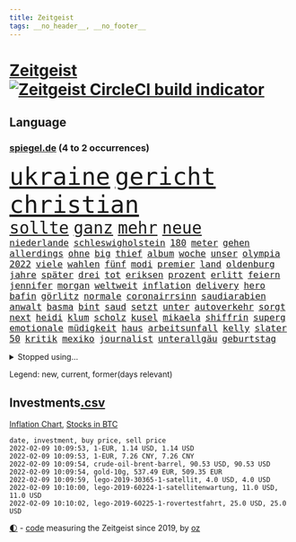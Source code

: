 ```yaml
---
title: Zeitgeist
tags: __no_header__, __no_footer__
---
```


# [Zeitgeist](https://oliz.io/zeitgeist/) [![Zeitgeist CircleCI build indicator](https://circleci.com/gh/ooz/zeitgeist.svg?style=shield)](https://circleci.com/gh/ooz/zeitgeist)

## Language

<h3><a href="https://www.spiegel.de" target="_blank">spiegel.de</a> (4 to 2 occurrences)</h3>
<p style="font-family:monospace">
<span style="font-size:32pt"><a href="news_links.html#ukraine" class="current">ukraine</a></span>
<span style="font-size:32pt"><a href="news_links.html#gericht" class="current">gericht</a></span>
<span style="font-size:32pt"><a href="news_links.html#christian" class="current">christian</a></span>
<br>
<span style="font-size:22pt"><a href="news_links.html#sollte" class="current">sollte</a></span>
<span style="font-size:22pt"><a href="news_links.html#ganz" class="current">ganz</a></span>
<span style="font-size:22pt"><a href="news_links.html#mehr" class="current">mehr</a></span>
<span style="font-size:22pt"><a href="news_links.html#neue" class="current">neue</a></span>
<br>
<span style="font-size:12pt"><a href="news_links.html#niederlande" class="current">niederlande</a></span>
<span style="font-size:12pt"><a href="news_links.html#schleswigholstein" class="current">schleswigholstein</a></span>
<span style="font-size:12pt"><a href="news_links.html#180" class="new">180</a></span>
<span style="font-size:12pt"><a href="news_links.html#meter" class="current">meter</a></span>
<span style="font-size:12pt"><a href="news_links.html#gehen" class="current">gehen</a></span>
<span style="font-size:12pt"><a href="news_links.html#allerdings" class="current">allerdings</a></span>
<span style="font-size:12pt"><a href="news_links.html#ohne" class="current">ohne</a></span>
<span style="font-size:12pt"><a href="news_links.html#big" class="current">big</a></span>
<span style="font-size:12pt"><a href="news_links.html#thief" class="new">thief</a></span>
<span style="font-size:12pt"><a href="news_links.html#album" class="current">album</a></span>
<span style="font-size:12pt"><a href="news_links.html#woche" class="current">woche</a></span>
<span style="font-size:12pt"><a href="news_links.html#unser" class="current">unser</a></span>
<span style="font-size:12pt"><a href="news_links.html#olympia" class="current">olympia</a></span>
<span style="font-size:12pt"><a href="news_links.html#2022" class="current">2022</a></span>
<span style="font-size:12pt"><a href="news_links.html#viele" class="current">viele</a></span>
<span style="font-size:12pt"><a href="news_links.html#wahlen" class="current">wahlen</a></span>
<span style="font-size:12pt"><a href="news_links.html#fünf" class="current">fünf</a></span>
<span style="font-size:12pt"><a href="news_links.html#modi" class="new">modi</a></span>
<span style="font-size:12pt"><a href="news_links.html#premier" class="current">premier</a></span>
<span style="font-size:12pt"><a href="news_links.html#land" class="current">land</a></span>
<span style="font-size:12pt"><a href="news_links.html#oldenburg" class="current">oldenburg</a></span>
<span style="font-size:12pt"><a href="news_links.html#jahre" class="current">jahre</a></span>
<span style="font-size:12pt"><a href="news_links.html#später" class="current">später</a></span>
<span style="font-size:12pt"><a href="news_links.html#drei" class="current">drei</a></span>
<span style="font-size:12pt"><a href="news_links.html#tot" class="current">tot</a></span>
<span style="font-size:12pt"><a href="news_links.html#eriksen" class="current">eriksen</a></span>
<span style="font-size:12pt"><a href="news_links.html#prozent" class="current">prozent</a></span>
<span style="font-size:12pt"><a href="news_links.html#erlitt" class="current">erlitt</a></span>
<span style="font-size:12pt"><a href="news_links.html#feiern" class="current">feiern</a></span>
<span style="font-size:12pt"><a href="news_links.html#jennifer" class="new">jennifer</a></span>
<span style="font-size:12pt"><a href="news_links.html#morgan" class="current">morgan</a></span>
<span style="font-size:12pt"><a href="news_links.html#weltweit" class="current">weltweit</a></span>
<span style="font-size:12pt"><a href="news_links.html#inflation" class="current">inflation</a></span>
<span style="font-size:12pt"><a href="news_links.html#delivery" class="current">delivery</a></span>
<span style="font-size:12pt"><a href="news_links.html#hero" class="current">hero</a></span>
<span style="font-size:12pt"><a href="news_links.html#bafin" class="current">bafin</a></span>
<span style="font-size:12pt"><a href="news_links.html#görlitz" class="current">görlitz</a></span>
<span style="font-size:12pt"><a href="news_links.html#normale" class="new">normale</a></span>
<span style="font-size:12pt"><a href="news_links.html#coronairrsinn" class="new">coronairrsinn</a></span>
<span style="font-size:12pt"><a href="news_links.html#saudiarabien" class="current">saudiarabien</a></span>
<span style="font-size:12pt"><a href="news_links.html#anwalt" class="current">anwalt</a></span>
<span style="font-size:12pt"><a href="news_links.html#basma" class="new">basma</a></span>
<span style="font-size:12pt"><a href="news_links.html#bint" class="new">bint</a></span>
<span style="font-size:12pt"><a href="news_links.html#saud" class="new">saud</a></span>
<span style="font-size:12pt"><a href="news_links.html#setzt" class="current">setzt</a></span>
<span style="font-size:12pt"><a href="news_links.html#unter" class="current">unter</a></span>
<span style="font-size:12pt"><a href="news_links.html#autoverkehr" class="new">autoverkehr</a></span>
<span style="font-size:12pt"><a href="news_links.html#sorgt" class="current">sorgt</a></span>
<span style="font-size:12pt"><a href="news_links.html#next" class="new">next</a></span>
<span style="font-size:12pt"><a href="news_links.html#heidi" class="new">heidi</a></span>
<span style="font-size:12pt"><a href="news_links.html#klum" class="new">klum</a></span>
<span style="font-size:12pt"><a href="news_links.html#scholz" class="current">scholz</a></span>
<span style="font-size:12pt"><a href="news_links.html#kusel" class="current">kusel</a></span>
<span style="font-size:12pt"><a href="news_links.html#mikaela" class="current">mikaela</a></span>
<span style="font-size:12pt"><a href="news_links.html#shiffrin" class="current">shiffrin</a></span>
<span style="font-size:12pt"><a href="news_links.html#superg" class="current">superg</a></span>
<span style="font-size:12pt"><a href="news_links.html#emotionale" class="current">emotionale</a></span>
<span style="font-size:12pt"><a href="news_links.html#müdigkeit" class="current">müdigkeit</a></span>
<span style="font-size:12pt"><a href="news_links.html#haus" class="current">haus</a></span>
<span style="font-size:12pt"><a href="news_links.html#arbeitsunfall" class="current">arbeitsunfall</a></span>
<span style="font-size:12pt"><a href="news_links.html#kelly" class="new">kelly</a></span>
<span style="font-size:12pt"><a href="news_links.html#slater" class="new">slater</a></span>
<span style="font-size:12pt"><a href="news_links.html#50" class="current">50</a></span>
<span style="font-size:12pt"><a href="news_links.html#kritik" class="current">kritik</a></span>
<span style="font-size:12pt"><a href="news_links.html#mexiko" class="current">mexiko</a></span>
<span style="font-size:12pt"><a href="news_links.html#journalist" class="current">journalist</a></span>
<span style="font-size:12pt"><a href="news_links.html#unterallgäu" class="current">unterallgäu</a></span>
<span style="font-size:12pt"><a href="news_links.html#geburtstag" class="current">geburtstag</a></span>
</p>
<details>
<summary>Stopped using...</summary>
<p class="former" style="font-size:12pt">
empfehlungen(478) bars(477) gestohlen(477) magdeburg(477) verstößen(477) williams(477) bewaffnete(476) bundeswehr(476) coronawelle(476) libanon(476) material(476) mächtige(476) scheinen(476) schrieb(476) soziale(476) 2016(475) beschreibt(475) eustaaten(475) evakuiert(475) fort(475) gefährden(475) identifiziert(475) innenminister(475) lautet(475) locker(475) passanten(475) rassistisch(475) schwarze(475) sicherheitskräfte(475) strand(475) verhandelt(475) dinge(474) million(474) pakistan(474) schatten(474) sechsten(474) bar(473) becker(473) bundespolizei(473) diskussion(473) entdeckte(473) haseloff(473) innenstadt(473) lebenslanger(473) leere(473) main(473) wales(473) ärzten(473) österreichische(473) abenteuer(472) emma(472) gesundheitlichen(472) kritiker(472) privaten(472) recherchen(472) reiche(472) schlimmer(472) terroristen(472) umwelt(472) antarktis(471) b(471) badenwürttembergs(471) besitzer(471) einzelne(471) gutes(471) höheren(471) liege(471) paare(471) usschauspieler(471) versteckt(471) bestimmt(470) bmw(470) bremer(470) elektroauto(470) froh(470) medizin(470) mordfall(470) stefan(470) streiks(470) zahlt(470) analyse(469) anscheinend(469) bildungsministerin(469) branchen(469) dominiert(469) großaufgebot(469) kieler(469) pariser(469) reformen(469) rettungskräfte(469) riss(469) super(469) teheran(469) umweltministerin(469) aktien(468) beschluss(468) coronainfektionen(468) dach(468) ehre(468) erscheinen(468) gewissen(468) greta(468) herzogin(468) kolumne(468) la(468) mangelt(468) nicola(468) optimistisch(468) schaltet(468) thunberg(468) belasten(467) beweisen(467) gewaltig(467) gewinner(467) historische(467) negativ(467) spdpolitikerin(467) verdächtigt(467) benzin(466) beteiligten(466) format(466) jahrzehnte(466) kanzleramt(466) konflikte(466) messer(466) quote(466) senken(466) unterschiedlich(466) amerika(465) anschläge(465) bull(465) fußballprofi(465) moderator(465) niederlagen(465) red(465) spekuliert(465) zusammenarbeit(465) zwillinge(465) angesteckt(464) behandeln(464) csuchef(464) endgültig(464) hotels(464) lionel(464) messi(464) r(464) rand(464) verbreitung(464) vorübergehend(464) beginnen(463) debatten(463) distanziert(463) durften(463) ehepaar(463) ertragen(463) klimaschützer(463) medikament(463) stadion(463) 33(462) bestellt(462) forderte(462) hände(462) kostenlose(462) aufnahme(461) dänischen(461) gemein(461) irans(461) kehrte(461) kindesmissbrauch(461) standen(461) umsatz(461) aufbauen(460) drastische(460) etliche(460) august(459) freude(459) größeren(459) qualifikation(459) yorks(459) zerstören(459) angeklagten(458) herrschen(458) reagierten(458) taiwan(458) volle(458) garten(457) ministerpräsidentin(457) perfekte(457) coronaschutz(456) ehe(456) einsetzen(456) gesamten(456) verfehlt(456) automobilgeschichte(455) begeisterten(455) eklat(455) kinos(455) leichtathletik(455) schlicht(455) tiefen(455) vermeintlichen(455) verschwanden(455) zahlte(455) überschwemmungen(455) eingreifen(454) genehmigung(454) rechtzeitig(454) aufstellen(453) gedanken(452) golden(452) kate(452) konsum(452) letztes(452) patient(452) tennisprofi(452) 28(451) beschlagnahmt(451) erinnerung(451) erschienen(451) fernsehen(451) registrieren(451) wien(451) 1000(450) erdbeben(450) monats(450) rose(450) seltsame(450) milliardenhöhe(449) vorgelegt(449) erschießt(448) mancher(448) präsenzunterricht(448) rasen(448) einiger(447) general(447) kokain(447) parallelen(447) pfund(447) kontaktbeschränkungen(446) nachts(446) ute(446) fehlten(445) kostenlos(445) strenger(444) wirksamkeit(444) konferenz(442) empfehlung(441) fußballem(441) hängen(441) terrorismus(441) vermeintlich(440) vertagt(440) ältere(440) überfahren(439) geborgen(437) läden(437) rutschte(437) dramatischen(436) kapitel(435) pilot(435) afghanische(434) erforscht(434) erhöhung(433) lebensgefährlich(431) schmerz(431) versorgung(431) verschafft(429) schritten(427) normalerweise(426) athletinnen(425) gesundheitliche(425) günther(425) tuchel(425) missachtung(424) anderswo(422) held(422) existenz(421) missbrauchskomplex(421) eingeräumt(420) ferien(419) service(419) tragischen(419) drohne(417) gebieten(416) sicherheitsvorkehrungen(416) farbe(415) härtere(415) impfzentrum(414) renommierten(412) herauszufinden(411) gala(409) lieferengpässe(409) mängel(406) fotografieren(405) ärgern(405) solches(401) gelangt(399) abhilfe(398) interviews(398) sachen(397) befunden(395) 150000(393) behindert(393) ehrt(393) seniorin(386) einsatzkräften(381) mangelnde(379) trocken(378) schwangerschaftsabbrüche(374) stationiert(374) technische(366) cent(364) juristische(360) luxemburg(359) extremwetter(350) stromnetz(346) taucher(346) benannt(337) konkreten(336) neuanfang(332) rausch(323) unverständnis(322) krimi(316) stadien(314) einstecken(312) elfjährigen(311) rum(311) ärmsten(309) immunisiert(308) konservative(306) angefeindet(305) gregor(305) beerben(301) dementieren(301) besetzen(295) zypern(291) 22jähriger(289) angebote(289) entmachtete(285) scharfen(284) wüste(282) werte(280) sat1(278) fasst(275) willkommen(272) zwischenfall(271) zufriedener(270) afghanischen(265) todesfall(264) millionensumme(261) lobbyisten(258) vorreiter(248) 25jährige(247) rebellen(247) zurückzukehren(246) birgt(245) historikerin(243) fußballklub(241) waldbrände(241) 38(240) gezählt(240) meilenstein(240) vorgang(239) eingeholt(237) ängste(236) autofahrern(235) eingestürzt(235) fossile(234) ständigen(233) ungeimpft(232) gesprungen(231) müll(230) impfquote(229) tank(229) banden(227) todesdrohungen(227) fehle(226) bitteren(225) fünfjähriger(224) hit(224) knochen(224) spitzen(224) sechzigerjahre(221) hakt(220) welterfolg(220) tribüne(217) formiert(216) ifoumfrage(216) stundenlang(216) biss(215) regenfälle(214) jemals(213) rechtswidrig(213) asylanträge(212) truppe(212) beteuert(211) brannte(210) terroranschlag(210) leichten(209) ausschnitte(208) lloyd(208) schäumt(208) strikt(208) hollywoodstar(207) irre(205) journal(205) potenzielle(204) aufgeflogen(203) seenot(203) 160(202) europol(202) britisches(200) furcht(198) aufbau(197) fazit(197) eröffnen(195) leroy(194) sané(194) venedig(193) stilkritik(192) roter(191) sperrung(191) cup(190) 2007(189) spende(188) werkstatt(187) lukaku(186) romelu(186) bedankt(185) präsentierte(185) andorra(183) leser(182) aushalten(181) geklettert(181) wanderer(181) aufruhr(180) crown(180) flutkatastrophe(180) lieferengpässen(180) ermordung(179) fühlte(179) flut(178) funktionär(178) nbastar(178) buchen(177) polnischen(177) zehnte(177) colorado(175) 14jähriger(174) berufe(174) hochwasser(174) debattieren(173) 210(172) weidmann(172) henry(169) härteres(168) supermärkte(168) pferde(167) mainzer(166) rückkehrer(166) dämpfen(165) ministerpräsidentenkonferenz(164) magischen(163) sechste(163) cduchefs(162) entthront(162) erkunden(162) jahrzehnt(162) schwach(162) analysten(161) binden(161) 1999(160) atomwaffen(160) impfstatus(160) nachträglich(160) nazizeit(160) zeichnen(160) zivile(159) fünfkampf(158) nbaprofi(158) schleu(158) 'ndrangheta(157) gültig(157) wiedereröffnet(157) bedrohen(156) achtzigerjahren(155) drauf(155) gegensteuern(155) unglücks(155) verkehrsministerium(155) gedränge(154) rast(154) 400000(153) abflug(153) befürchtete(153) häfen(152) überschreiten(152) uniform(151) zwielicht(151) aufkommen(150) löscht(150) kommandeur(149) roland(149) tankstellen(149) 05(148) ankommen(148) demonstrierende(148) ausgeflogen(147) büchern(147) chappatte(147) gebrannt(147) grünenfraktionschefin(147) experimente(145) guinea(145) konten(144) krankenwagen(144) inneren(143) mobbing(143) neuesten(142) prallte(142) verletzten(142) rolling(140) stones(140) trauerbegleiterin(140) erbeuteten(139) gadgets(139) harris(139) kamala(139) seelische(139) spektakulärer(139) lutz(137) verordnung(137) besessen(136) reisten(136) staatsanwalt(136) bedanken(135) linkenpolitikerin(135) music(135) positionieren(135) verschwörungstheoretiker(135) fühlten(134) teamkollege(134) kalten(133) regale(133) teilzunehmen(133) wachsende(133) starstürmer(132) vizepräsident(132) weihnachtsgeschäft(132) wright(131) anschlags(130) ausgeschöpft(130) vorgeladen(130) operationen(129) sportstars(129) abnehmen(128) manuela(128) standard(128) basis(127) charly(127) herrschten(127) radikalisierung(127) a3(126) beeinträchtigen(126) boss(126) diplomatischen(126) gysi(126) statistische(126) boosterimpfungen(125) mittelfristig(125) satt(125) authentisch(124) breuer(124) geständnis(124) lka(124) nackt(124) unterziehen(124) virginia(124) absicht(123) arktis(123) sportwagen(123) freiem(122) gangster(121) grenzregion(121) ausgetauscht(120) schwedens(120) bildungssystem(119) hübner(119) filtern(118) langsamer(118) bekräftigt(117) brooklyn(117) direktor(117) durchgreifen(117) millionencoup(117) schwesig(117) spiegelkorrespondent(117) überreicht(116) hoeneß(115) abgaben(114) grafiken(114) millionenhöhe(114) prosieben(114) umstände(114) ableger(113) drohnenangriff(113) euländern(113) reh(113) evergrande(112) feministin(112) aussichten(110) nrwregierungschef(110) 16jähriger(109) außergewöhnlichen(109) beratungen(109) erdgas(108) lava(108) verirrt(108) ausbauen(107) gier(106) pence(106) türsteher(106) korruptionsverdacht(105) deutschlandweit(104) klischees(104) mützenich(104) wohnraum(104) 135(103) schweinfurt(103) erasmus(102) fügen(101) vermutete(101) erwerb(100) grundlegende(100) halbes(100) sara(100) traurigkeit(100) atp(99) isoliert(99) fernseher(98) irving(98) kyrie(98) lissabon(98) neonazi(98) plastikmüll(97) wirtschafts(97) einander(96) 1970(95) deutsch(95) schlechtem(95) hyperschallrakete(94) milan(94) neugeborenes(94) webb(94) rekonstruiert(93) 66(92) brennenden(91) namibia(91) ambitioniert(90) artensterben(90) blamiert(90) gewinnerinnen(90) langfristige(90) michaela(90) 35jährige(89) kultusministerinnen(89) maryland(89) staates(89) stereotype(89) tschüss(88) unbekannter(88) 41(87) chefposten(87) erfanden(87) exuspräsident(87) geldvermögen(87) gesamtsieg(87) komplizierter(87) kämen(87) registrierten(87) terrorakt(87) wahldebakel(87) ware(87) chronisch(86) leck(86) patientin(86) special(86) verblüffend(86) wahnsinns(86) weitgehende(86) konzerten(85) kulturen(85) mathematik(85) nets(85) schuhmacher(85) wilder(85) bundesligapartie(84) dieselpreis(84) klimaschutzziele(84) qanon(84) rausschmiss(84) bescherte(83) bundesbankpräsident(83) diente(83) todeszahlen(83) zugeständnisse(83) akzeptanz(82) anschauen(82) belohnung(82) masked(82) methode(82) opel(82) verwundert(82) wetteraufzeichnungen(82) coronaexperten(81) erkannte(81) kroatischen(81) rentenversicherung(81) wehrbeauftragte(81) eintraf(80) lockt(80) preisverleihung(80) unterhändler(80) versuche(80) atomenergie(79) ausgewählten(79) extremismus(79) löchern(79) niedrige(79) playstation(79) sonys(79) spaghetti(79) zentral(79) andernorts(78) cdupolitikerin(78) cruz(78) prien(78) reichten(78) soziologe(78) tödliches(78) altersgruppen(77) direktmandate(77) produzenten(77) revolutionären(77) wärme(77) bestehende(76) festspiele(76) organ(76) präzise(76) satiriker(76) überquerte(76) kuss(75) oklahoma(75) vorbereitungen(75) 71jährigen(74) aufdeckte(74) cavallo(74) defekt(74) geringverdiener(74) hirsch(74) josh(74) komplikationen(74) nhl(74) spiegelredaktion(74) zusicherung(74) chicago(73) lira(73) traditionell(73) 41jähriger(72) empfohlen(72) motors(72) nutzung(72) rookie(72) eröffnete(71) iserlohn(71) simple(71) übungen(71) annullierung(70) austin(70) eusonderbeauftragte(70) hochformat(70) paparazzi(70) schier(70) wille(70) cduvorstand(69) turbulenten(69) 1931(68) geschaut(68) globaler(68) weihnachtsfeier(68) ärzteverband(68) netflixserie(67) zwölfjährige(67) klimazielen(66) mülltonnen(66) 27jähriger(65) dient(65) galápagosinseln(65) stadtrand(65) stereotyp(65) sympathisanten(65) musikfestival(64) ndr(64) paraguay(64) robben(64) songtexte(64) ernannte(63) etlicher(63) gewaltsamen(63) ketten(63) moderiert(63) verschlechternden(63) ac(62) innenstädten(62) kasernen(62) marburger(62) marode(62) schmerzensgeld(62) schärfere(62) vatikan(62) rezepten(61) cessna(60) offenes(60) weihnachtsfeiern(60) 1968(59) felswand(59) geldregen(59) stellvertreterin(59) technischer(59) trip(59) überlebender(59) aufstellte(58) dartswm(58) geister(58) nächstem(58) scheiden(58) auszuhalten(57) böller(57) ganzes(57) museen(57) windeln(57) xavi(57) 2gplusregel(56) arbeitswelt(56) auseinandersetzungen(56) bevorzugen(56) bewirken(56) generalstaatsanwaltschaft(56) globe(56) kollidierte(56) sap(56) veganen(56) blumen(55) khan(55) nagel(55) rauschgift(55) schifffahrt(55) stadtderby(55) usautomarkt(55) hochwassers(54) kurzarbeitergeld(54) truppenbewegungen(54) zustande(54) bunten(53) frederiksen(53) impfskepsis(53) klimaschutzpaket(53) rückhalt(53) südafrikas(53) verunglückten(53) ausfuhr(52) fesseln(52) künstliches(52) piloten(52) abläufe(51) beschlüsse(51) energiekonzern(51) größtes(51) kanal(51) venus(51) coronarunde(50) taucht(50) vietnamesischer(50) watson(50) wirte(50) entspannten(49) fliegenden(49) rollsroyce(49) schikaniert(49) weihnachtsferien(49) bearbeiten(48) elmar(48) finanzschwachen(48) juraprofessor(48) kalb(48) magnus(48) pfosten(48) winterurlaub(48) aserbaidschan(47) bergkarabach(47) nbc(47) allgemeinmediziner(46) ausgebaut(46) geboostert(46) magen(46) plattencover(46) rydzek(46) kopfhörer(45) redakteurinnen(45) turniers(45) vorsorglich(45) basketballsuperstar(44) blinding(44) brennt(44) cdugeneralsekretär(44) einstufen(44) exwerdertrainer(44) lights(44) modernisieren(44) polizeiruffolge(44) side(44) story(44) triage(44) weeknd(44) besorgniserregende(43) geteilt(43) tatwaffe(43) bundesbildungsministerin(42) fehlgeburt(42) ligapartie(42) mercedesbenz(42) nordische(42) olympianorm(42) energieversorgung(41) gerwyn(41) hose(41) kapitalismus(41) unveröffentlichte(41) überrannt(41) chefredaktion(40) englisches(40) zwölfjährigen(40) düsteres(39) mitarbeitenden(39) profitierten(39) fluglinien(38) glamour(38) glyphosat(38) jahreshauptversammlung(38) kipping(38) sozialsenatorin(38) todestag(38) verletzung(38) wanken(38) büroräume(37) erfrieren(37) frühe(37) kuriosen(37) schwan(37) beherzter(36) covid19medikament(36) gemütlich(36) gereicht(36) schotten(36) umgestaltet(36) umweltfreundlich(36) unterirdischen(36) vietnamesische(36) amtsgeschäfte(35) bönisch(35) faber(35) gottesdienst(35) jauch(35) langläuferinnen(35) mecklenburgvorpommerns(35) versuchtem(35) brown(34) gerard(34) haßelmann(34) lamb(34) xinjiang(34) inventur(33) rätselhafter(33) verschleppung(33) alpenländer(32) ebay(32) fördern(32) haften(32) kleinanzeigen(32) problemlos(32) schwierigsten(32) unendlichen(32) winterurlauber(32) begünstigen(31) bewacht(31) fingern(31) heterosexuelle(31) inspiriert(31) meisterschaft(31) schnellt(31) schulleiter(31) zweifler(31) bosse(30) deeskalation(30) klausur(30) prüfer(30) reichsbürger(30) untererfassung(30) verwaltungsgebäude(30) wiederhergestellt(30) boy(29) flügel(29) machtdemonstration(29) privileg(29) rosafarbenen(29) singlecharts(29) unerlaubt(29) verurteilen(29) weihnachtszeit(29) globes(28) hallendach(28) hochhauses(28) mpk(28) obdachlos(28) widerrufen(28) élyséepalast(28) antrittsrede(27) ersatzbank(27) kriminalpolizei(27) riad(27) wackelt(27) balkan(26) baumann(26) bundestagsfraktionen(26) busse(26) lunge(26) schied(26) usdemokratie(26) 68(25) 71(25) energieversorger(25) einsatzbereit(24) eröffnungsbilanz(24) merken(24) mosel(24) muskeln(24) sanitäter(24) schönes(24) herzlich(23) parteizentrale(23) steuererklärungen(23) aida(22) anbietern(22) bürgerrechte(22) coronaprotesten(22) energieversorgern(22) hüpfburg(22) moderierte(22) pandemiefolgen(22) riskanten(22) straßenkarneval(22) tvbericht(22) winterberg(22) beweis(21) geschlossene(21) konservativer(21) toyota(21) ansprüche(20) aufschub(20) beherrscht(20) kinderzimmer(20) kreuzfahrt(20) köstlichen(20) abgewälzt(19) belastbar(19) kräftiges(19) medium(19) militante(19) vierschanzentournee(19) abwasser(18) blechschaden(18) erkennt(18) instrument(18) normalen(18) schimpfen(18) umweltfreundliche(18) fastfoodkette(17) oberender(17) prozesses(17) rekordmenge(17) socken(17) blicke(16) gelder(16) gerichtlichen(16) leonardo(16) nachwuchsspieler(16) serienstar(16) toll(16) xi'an(16) zusammengefasst(16) affleck(15) allzu(15) geburten(15) geputscht(15) jacke(15) kaczyński(15) pischef(15) podcasts(15) bauwerk(14) humanitären(14) keanu(14) kryptogeld(14) schaumwein(14) spektakulärsten(14) tierische(14) verkehrsbehinderungen(14) weltraumteleskop(14) abgelaufenen(13) alpenland(13) dicaprio(13) farben(13) kreuzfahrten(13) sowjetstaaten(13) tannenbaum(13) absicherung(12) amy(12) auszeichnet(12) bahnradweltmeisterin(12) einspringen(12) lanka(12) pieters(12) sri(12) teuersten(12) zerfallen(12) angeschossen(11) ladung(11) tiananmenmassakers(11) umwirbt(11) waffenstillstand(11)
</p>
</details>
<p>Legend: <span class="new">new</span>, <span class="current">current</span>, <span class="former">former(days relevant)</span></p>

## Investments[.csv](investments.csv)

[Inflation Chart](https://inflationchart.com),
[Stocks in BTC](https://stonksinbtc.xyz/)

```
date, investment, buy price, sell price
2022-02-09 10:09:53, 1-EUR, 1.14 USD, 1.14 USD
2022-02-09 10:09:53, 1-EUR, 7.26 CNY, 7.26 CNY
2022-02-09 10:09:54, crude-oil-brent-barrel, 90.53 USD, 90.53 USD
2022-02-09 10:09:54, gold-10g, 537.49 EUR, 509.35 EUR
2022-02-09 10:09:59, lego-2019-30365-1-satellit, 4.0 USD, 4.0 USD
2022-02-09 10:10:00, lego-2019-60224-1-satellitenwartung, 11.0 USD, 11.0 USD
2022-02-09 10:10:02, lego-2019-60225-1-rovertestfahrt, 25.0 USD, 25.0 USD
```

<footer>
<a href="javascript:toggleTheme()" class="nav">🌓</a>
- <a href="https://github.com/ooz/zeitgeist">code</a> measuring the Zeitgeist since 2019, by <a href="https://oliz.io">oz</a>
</footer>
